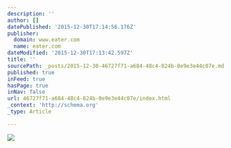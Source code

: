 ```yaml
---
description: ''
author: []
datePublished: '2015-12-30T17:14:56.176Z'
publisher:
  domain: www.eater.com
  name: eater.com
dateModified: '2015-12-30T17:13:42.597Z'
title: ''
sourcePath: _posts/2015-12-30-46727f71-a684-48c4-824b-0e9e3e44c07e.md
published: true
inFeed: true
hasPage: true
inNav: false
url: 46727f71-a684-48c4-824b-0e9e3e44c07e/index.html
_context: 'http://schema.org'
_type: Article

---
```

![](https://cdn2.vox-cdn.com/thumbor/Z0aGM9O2H2v7jc4bexSxA0GwgUI=/156x0:1092x702/800x600/filters:format(webp)/cdn0.vox-cdn.com/uploads/chorus_image/image/48427785/Hibiki_Japanese_Harmony.0.0.jpg)